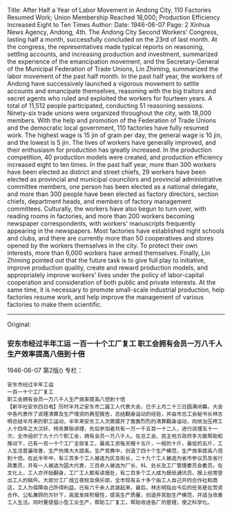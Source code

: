 Title: After Half a Year of Labor Movement in Andong City, 110 Factories Resumed Work; Union Membership Reached 18,000; Production Efficiency Increased Eight to Ten Times
Author: 
Date: 1946-06-07
Page: 2
Xinhua News Agency, Andong, 4th. The Andong City Second Workers' Congress, lasting half a month, successfully concluded on the 23rd of last month. At the congress, the representatives made typical reports on reasoning, settling accounts, and increasing production and investment, summarized the experience of the emancipation movement, and the Secretary-General of the Municipal Federation of Trade Unions, Lin Zhiming, summarized the labor movement of the past half month. In the past half year, the workers of Andong have successively launched a vigorous movement to settle accounts and emancipate themselves, reasoning with the big traitors and secret agents who ruled and exploited the workers for fourteen years. A total of 11,512 people participated, conducting 51 reasoning sessions. Ninety-six trade unions were organized throughout the city, with 18,000 members. With the help and promotion of the Federation of Trade Unions and the democratic local government, 110 factories have fully resumed work. The highest wage is 15 jin of grain per day, the general wage is 10 jin, and the lowest is 5 jin. The lives of workers have generally improved, and their enthusiasm for production has greatly increased. In the production competition, 40 production models were created, and production efficiency increased eight to ten times. In the past half year, more than 300 workers have been elected as district and street chiefs, 29 workers have been elected as provincial and municipal councilors and provincial administrative committee members, one person has been elected as a national delegate, and more than 300 people have been elected as factory directors, section chiefs, department heads, and members of factory management committees. Culturally, the workers have also begun to turn over, with reading rooms in factories, and more than 200 workers becoming newspaper correspondents, with workers' manuscripts frequently appearing in the newspapers. Most factories have established night schools and clubs, and there are currently more than 50 cooperatives and stores opened by the workers themselves in the city. To protect their own interests, more than 6,000 workers have armed themselves. Finally, Lin Zhiming pointed out that the future task is to give full play to initiative, improve production quality, create and reward production models, and appropriately improve workers' lives under the policy of labor-capital cooperation and consideration of both public and private interests. At the same time, it is necessary to promote small-scale industrial production, help factories resume work, and help improve the management of various factories to make them scientific.



<hr /> 

Original: 


### 安东市经过半年工运  一百一十个工厂复工  职工会拥有会员一万八千人生产效率提高八倍到十倍

1946-06-07
第2版()
专栏：

    安东市经过半年工运
    一百一十个工厂复工
    职工会拥有会员一万八千人生产效率提高八倍到十倍
    【新华社安东四日电】历时半月之安东市二届工人代表大会，已于上月二十三日圆满闭幕。大会中各代表作了说理清算及生产增资的典型报告，总结翻身运动的经验，并由市总工会秘书长林志明总结半月来的职工运动，半年来安东工人次第展开了轰轰烈烈的清算翻身运动，向统治压榨工人十四年之大汉奸、特务算账讲理，先后参加者共有一万一千五百一十二人，进行说理五十一次，全市组织了九十六个职工会，拥有会员一万八千人。在总工会、民主地方政府多方面帮助和推动下，已有一百一十个工厂全部复工，最高工资每天粮十五斤，一般的十斤，最低的五斤，工人生活普遍改善，生产热情大大提高。生产竞赛中，创造了四十个生产模范，生产效率提高八倍到十倍。在此半年中，有三百多个工人被选为区及街长，二十九个工人被选为省市参议员及省行政委员，并有一人被选为国大代表，三百余人被选为厂长、科、处长及工厂管理委员会委员。在文化上，工人亦开始翻身，工厂工人都有读报处，有二百多个工人成为报纸通讯员，报上经常登出工人的稿件。大部分工厂成立夜校及俱乐部，全市现有五十多个由工人自己开的合作社和商店，工人为保障自己所得利益，已有六千余人武装起来。最后，林志明指出今后的任务是在劳资合作、公私兼顾的方针下，高度发挥积极性，提高生产质量，创造并奖励生产模范，并适当改善工人生活。同时要提倡小型工业生产，帮助工厂复工，帮助改进各厂的管理，使之科学化。
